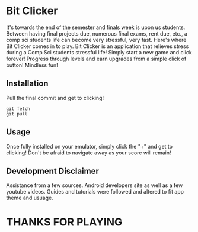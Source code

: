 # Bit Clicker

It's towards the end of the semester and finals week is upon us students. Between having final projects due, numerous final exams, rent due, etc., a comp sci students life can become very stressful, very fast. Here's where Bit Clicker comes in to play.
Bit Clicker is an application that relieves stress during a Comp Sci students stressful life! Simply start a new game and click forever! Progress through levels and earn upgrades from a simple click of button! Mindless fun!

## Installation

Pull the final commit and get to clicking!

```git
git fetch
git pull
```

## Usage

Once fully installed on your emulator, simply click the "+" and get to clicking! Don't be afraid to navigate away as your score will remain!

## Development Disclaimer

Assistance from a few sources. Android developers site as well as a few youtube videos. Guides and tutorials were followed and altered to fit app theme and usuage.

# THANKS FOR PLAYING